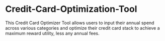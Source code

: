 # Credit-Card-Optimization-Tool
This Credit Card Optimizer Tool allows users to input their annual spend across various categories and optimize their credit card stack to achieve a maximum reward utility, less any annual fees. 
